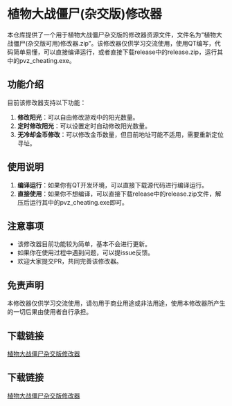 # 植物大战僵尸(杂交版)修改器

本仓库提供了一个用于植物大战僵尸杂交版的修改器资源文件，文件名为“植物大战僵尸(杂交版可用)修改器.zip”。该修改器仅供学习交流使用，使用QT编写，代码简单易懂，可以直接编译运行，或者直接下载release中的release.zip，运行其中的pvz_cheating.exe。

## 功能介绍

目前该修改器支持以下功能：

1. **修改阳光**：可以自由修改游戏中的阳光数量。
2. **定时修改阳光**：可以设置定时自动修改阳光数量。
3. **无冷却金币修改**：可以修改金币数量，但目前地址可能不适用，需要重新定位寻址。

## 使用说明

1. **编译运行**：如果你有QT开发环境，可以直接下载源代码进行编译运行。
2. **直接使用**：如果你不想编译，可以直接下载release中的release.zip文件，解压后运行其中的pvz_cheating.exe即可。

## 注意事项

- 该修改器目前功能较为简单，基本不会进行更新。
- 如果你在使用过程中遇到问题，可以提issue反馈。
- 欢迎大家提交PR，共同完善该修改器。

## 免责声明

本修改器仅供学习交流使用，请勿用于商业用途或非法用途，使用本修改器所产生的一切后果由使用者自行承担。

## 下载链接

[植物大战僵尸杂交版修改器](https://pan.quark.cn/s/a74386be6d01)

## 下载链接

[植物大战僵尸杂交版修改器](https://pan.quark.cn/s/347176a61794)